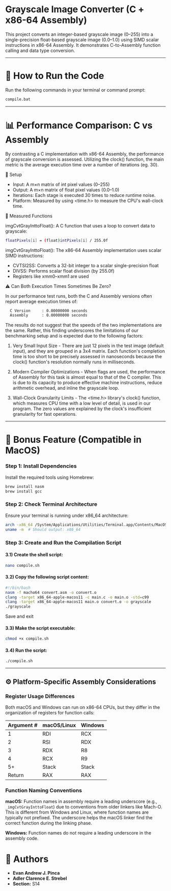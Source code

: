 # Grayscale Image Converter (C + x86-64 Assembly)

This project converts an integer-based grayscale image (0–255) into a single-precision float-based grayscale image (0.0–1.0) using SIMD scalar instructions in x86-64 Assembly. It demonstrates C-to-Assembly function calling and data type conversion.

---

# 🔧 How to Run the Code

Run the following commands in your terminal or command prompt:

```bash
compile.bat

```
---
# 📊 Performance Comparison: C vs Assembly

By contrasting a C implementation with x86-64 Assembly, the performance of grayscale conversion is assessed. Utilizing the clock() function, the main metric is the average execution time over a number of iterations (eg. 30).

🔁 Setup
- Input: A m×n matrix of int pixel values (0–255)
- Output: A m×n matrix of float pixel values (0.0–1.0)
- Iterations: Each stage is executed 30 times to reduce runtime noise.
- Platform: Measured by using <time.h> to measure the CPU's wall-clock time.

🧪 Measured Functions

imgCvtGrayInttoFloat(): A C function that uses a loop to convert data to grayscale:
```bash
floatPixels[i] = (float)intPixels[i] / 255.0f
```
imgCvtGrayInttoFloat():
The x86-64 Assembly implementation uses scalar SIMD instructions:
  - CVTSI2SS: Converts a 32-bit integer to a scalar single-precision float
  - DIVSS: Performs scalar float division (by 255.0f)
  - Registers like xmm0–xmm1 are used

⚠️ Can Both Execution Times Sometimes Be Zero?

In our performance test runs, both the C and Assembly versions often report average execution times of:
```bash
  C Version     : 0.00000000 seconds  
  Assembly      : 0.00000000 seconds
```
The results do not suggest that the speeds of the two implementations are the same. Rather, this finding underscores the limitations of our benchmarking setup and is expected due to the following factors:
1. Very Small Input Size - There are just 12 pixels in the test image (default input), and they are grouped in a 3x4 matrix. Each function's completion time is too short to be precisely assessed in nanoseconds because the clock() function's resolution normally runs in milliseconds.

2. Modern Compiler Optimizations - When flags are used, the performance of Assembly for this task is almost equal to that of the C compiler. This is due to its capacity to produce effective machine instructions, reduce arithmetic overhead, and inline the grayscale loop.

3. Wall-Clock Granularity Limits - The <time.h> library's clock() function, which measures CPU time with a low level of detail, is used in our program. The zero values are explained by the clock's insufficient granularity for fast operations.
---

# 💭 Bonus Feature (Compatible in MacOS)

### Step 1: Install Dependencies

Install the required tools using Homebrew:

```bash
brew install nasm
brew install gcc
```

### Step 2: Check Terminal Architecture

Ensure your terminal is running under x86_64 architecture:

```bash
arch -x86_64 /System/Applications/Utilities/Terminal.app/Contents/MacOS/Terminal
uname -m  # Should output: x86_64
```

### Step 3: Create and Run the Compilation Script
#### 3.1) Create the shell script:

```bash
nano compile.sh
```

#### 3.2) Copy the following script content:

```bash
#!/bin/bash
nasm -f macho64 convert.asm -o convert.o
clang -target x86_64-apple-macos11 -c main.c -o main.o -std=c99
clang -target x86_64-apple-macos11 main.o convert.o -o grayscale
./grayscale
```

Save and exit 

#### 3.3) Make the script executable:

```bash
chmod +x compile.sh
```

#### 3.4) Run the script:

```bash
./compile.sh
```

---

## ⚙️ Platform-Specific Assembly Considerations

### Register Usage Differences

Both macOS and Windows can run on x86-64 CPUs, but they differ in the organization of registers for function calls:

| Argument # | macOS/Linux | Windows |
|------------|-------------|---------|
| 1          | RDI         | RCX     |
| 2          | RSI         | RDX     |
| 3          | RDX         | R8      |
| 4          | RCX         | R9      |
| 5+         | Stack       | Stack   |
| Return     | RAX         | RAX     |

### Function Naming Conventions

**macOS:** Function names in assembly require a leading underscore (e.g., `_imgCvtGrayInttoFloat`) due to conventions from older linkers like Mach-O. This is different from Windows and Linux, where function names are typically not prefixed. The underscore helps the macOS linker find the correct function during the linking phase.

**Windows:** Function names do not require a leading underscore in the assembly code.

# 👥 Authors

- **Evan Andrew J. Pinca**  
- **Adler Clarence E. Strebel**  
- **Section:** S14
